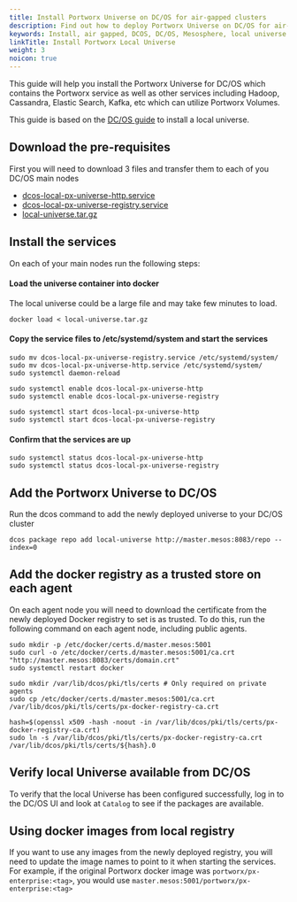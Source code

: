 ```yaml
---
title: Install Portworx Universe on DC/OS for air-gapped clusters
description: Find out how to deploy Portworx Universe on DC/OS for air-gapped clusters
keywords: Install, air gapped, DCOS, DC/OS, Mesosphere, local universe
linkTitle: Install Portworx Local Universe
weight: 3
noicon: true
---
```


This guide will help you install the Portworx Universe for DC/OS which contains the Portworx service as well as other services including Hadoop, Cassandra, Elastic Search, Kafka, etc which can utilize Portworx Volumes.

This guide is based on the [DC/OS guide](https://docs.mesosphere.com/1.12/administering-clusters/deploying-a-local-dcos-universe) to install a local universe.

## Download the pre-requisites
First you will need to download 3 files and transfer them to each of you DC/OS main nodes

* [dcos-local-px-universe-http.service](https://raw.githubusercontent.com/portworx/universe/version-3.x-px-local-universe/docker/local-universe/dcos-local-px-universe-http.service)
* [dcos-local-px-universe-registry.service](https://raw.githubusercontent.com/portworx/universe/version-3.x-px-local-universe/docker/local-universe/dcos-local-px-universe-registry.service)
* [local-universe.tar.gz](https://s3-us-west-1.amazonaws.com/px-dcos/local-universe_1.11.3_05122018_144403_df8e5c8.tar.gz)

## Install the services
On each of your main nodes run the following steps:

#### Load the universe container into docker
The local universe could be a large file and may take few minutes to load.
```text
docker load < local-universe.tar.gz
```

#### Copy the service files to /etc/systemd/system and start the services
```text
sudo mv dcos-local-px-universe-registry.service /etc/systemd/system/
sudo mv dcos-local-px-universe-http.service /etc/systemd/system/
sudo systemctl daemon-reload
```
```text
sudo systemctl enable dcos-local-px-universe-http
sudo systemctl enable dcos-local-px-universe-registry
```
```text
sudo systemctl start dcos-local-px-universe-http
sudo systemctl start dcos-local-px-universe-registry
```

#### Confirm that the services are up
```text
sudo systemctl status dcos-local-px-universe-http
sudo systemctl status dcos-local-px-universe-registry
```

## Add the Portworx Universe to DC/OS

Run the dcos command to add the newly deployed universe to your DC/OS cluster
```text
dcos package repo add local-universe http://master.mesos:8083/repo --index=0
```

## Add the docker registry as a trusted store on each agent

On each agent node you will need to download the certificate from the newly deployed Docker registry to set is as trusted.
To do this, run the following command on each agent node, including public agents.
```text
sudo mkdir -p /etc/docker/certs.d/master.mesos:5001
sudo curl -o /etc/docker/certs.d/master.mesos:5001/ca.crt "http://master.mesos:8083/certs/domain.crt"
sudo systemctl restart docker
```
```text
sudo mkdir /var/lib/dcos/pki/tls/certs # Only required on private agents
sudo cp /etc/docker/certs.d/master.mesos:5001/ca.crt /var/lib/dcos/pki/tls/certs/px-docker-registry-ca.crt
```
```text
hash=$(openssl x509 -hash -noout -in /var/lib/dcos/pki/tls/certs/px-docker-registry-ca.crt)
sudo ln -s /var/lib/dcos/pki/tls/certs/px-docker-registry-ca.crt /var/lib/dcos/pki/tls/certs/${hash}.0
```

## Verify local Universe available from DC/OS

To verify that the local Universe has been configured successfully, log in to the DC/OS UI and look at `Catalog` to
see if the packages are available.

## Using docker images from local registry

If you want to use any images from the newly deployed registry, you will need to update the image names to point to it when starting the
 services. For example, if the original Portworx docker image was `portworx/px-enterprise:<tag>`, you would use `master.mesos:5001/portworx/px-enterprise:<tag>`
